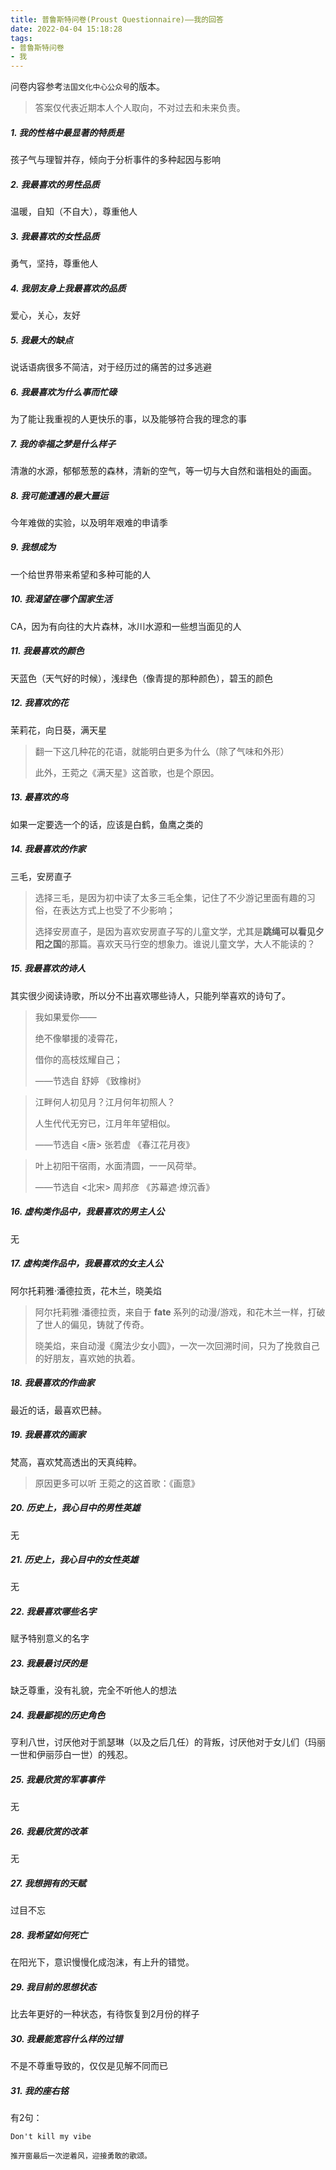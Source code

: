```yaml
---
title: 普鲁斯特问卷(Proust Questionnaire)——我的回答
date: 2022-04-04 15:18:28
tags: 
- 普鲁斯特问卷
- 我
---
```


问卷内容参考`法国文化中心公众号`的版本。

> 答案仅代表近期本人个人取向，不对过去和未来负责。

<!-- more -->

##### 1. 我的性格中最显著的特质是

孩子气与理智并存，倾向于分析事件的多种起因与影响

##### 2. 我最喜欢的男性品质

 温暖，自知（不自大），尊重他人

##### 3. 我最喜欢的女性品质

 勇气，坚持，尊重他人

##### 4. 我朋友身上我最喜欢的品质

 爱心，关心，友好

##### 5. 我最大的缺点

说话语病很多不简洁，对于经历过的痛苦的过多逃避

##### 6. 我最喜欢为什么事而忙碌

为了能让我重视的人更快乐的事，以及能够符合我的理念的事

##### 7. 我的幸福之梦是什么样子

 清澈的水源，郁郁葱葱的森林，清新的空气，等一切与大自然和谐相处的画面。

##### 8. 我可能遭遇的最大噩运

 今年难做的实验，以及明年艰难的申请季

##### 9. 我想成为

 一个给世界带来希望和多种可能的人

##### 10. 我渴望在哪个国家生活

CA，因为有向往的大片森林，冰川水源和一些想当面见的人

##### 11. 我最喜欢的颜色

 天蓝色（天气好的时候），浅绿色（像青提的那种颜色），碧玉的颜色

##### 12. 我喜欢的花

 茉莉花，向日葵，满天星

> 翻一下这几种花的花语，就能明白更多为什么（除了气味和外形）
>
> 此外，王菀之《满天星》这首歌，也是个原因。

##### 13. 最喜欢的鸟

 如果一定要选一个的话，应该是白鹤，鱼鹰之类的

##### 14. 我最喜欢的作家

 三毛，安房直子

> 选择三毛，是因为初中读了太多三毛全集，记住了不少游记里面有趣的习俗，在表达方式上也受了不少影响；
>
> 选择安房直子，是因为喜欢安房直子写的儿童文学，尤其是**跳绳可以看见夕阳之国**的那篇。喜欢天马行空的想象力。谁说儿童文学，大人不能读的？

##### 15. 我最喜欢的诗人

 其实很少阅读诗歌，所以分不出喜欢哪些诗人，只能列举喜欢的诗句了。

> 我如果爱你——
>
> 绝不像攀援的凌霄花，
>
> 借你的高枝炫耀自己；
>
> ——节选自 舒婷 《致橡树》

> 江畔何人初见月？江月何年初照人？
>
> 人生代代无穷已，江月年年望相似。
>
> ——节选自 <唐> 张若虚 《春江花月夜》

> 叶上初阳干宿雨，水面清圆，一一风荷举。
>
> ——节选自 <北宋> 周邦彦 《苏幕遮·燎沉香》

##### 16. 虚构类作品中，我最喜欢的男主人公

无

##### 17. 虚构类作品中，我最喜欢的女主人公

阿尔托莉雅·潘德拉贡，花木兰，晓美焰

> 阿尔托莉雅·潘德拉贡，来自于 **fate** 系列的动漫/游戏，和花木兰一样，打破了世人的偏见，铸就了传奇。
>
> 晓美焰，来自动漫《魔法少女小圆》，一次一次回溯时间，只为了挽救自己的好朋友，喜欢她的执着。

##### 18. 我最喜欢的作曲家

 最近的话，最喜欢巴赫。

##### 19. 我最喜欢的画家

 梵高，喜欢梵高透出的天真纯粹。

> 原因更多可以听 王菀之的这首歌：《画意》

##### 20. 历史上，我心目中的男性英雄

 无

##### 21. 历史上，我心目中的女性英雄

 无

##### 22. 我最喜欢哪些名字

 赋予特别意义的名字

##### 23. 我最最讨厌的是

 缺乏尊重，没有礼貌，完全不听他人的想法

##### 24. 我最鄙视的历史角色

 亨利八世，讨厌他对于凯瑟琳（以及之后几任）的背叛，讨厌他对于女儿们（玛丽一世和伊丽莎白一世）的残忍。

##### 25. 我最欣赏的军事事件

 无

##### 26. 我最欣赏的改革

 无

##### 27. 我想拥有的天赋

 过目不忘

##### 28. 我希望如何死亡

 在阳光下，意识慢慢化成泡沫，有上升的错觉。

##### 29. 我目前的思想状态

 比去年更好的一种状态，有待恢复到2月份的样子

##### 30. 我最能宽容什么样的过错

不是不尊重导致的，仅仅是见解不同而已

#####  31. 我的座右铭

有2句：

`Don't kill my vibe `

`推开窗最后一次逆着风，迎接勇敢的歌颂。`
